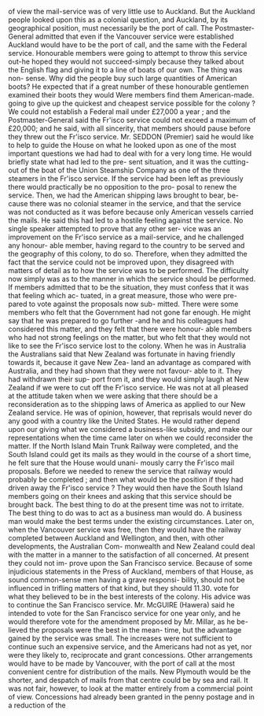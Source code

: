 of view the mail-service was of very little use to Auckland. But the Auckland people looked upon this as a colonial question, and Auckland, by its geographical position, must necessarily be the port of call. The Postmaster-General admitted that even if the Vancouver service were established Auckland would have to be the port of call, and the same with the Federal service. Honourable members were going to attempt to throw this service out-he hoped they would not succeed-simply because they talked about the English flag and giving it to a line of boats of our own. The thing was non- sense. Why did the people buy such large quantities of American boots? He expected that if a great number of these honourable gentlemen examined their boots they would Were members find them American-made. going to give up the quickest and cheapest service possible for the colony ? We could not establish a Federal mail under £27,000 a year ; and the Postmaster-General said the Fr'isco service could not exceed a maximum of £20,000; and he said, with all sincerity, that members should pause before they threw out the Fr'isco service. Mr. SEDDON (Premier) said he would like to help to guide the House on what he looked upon as one of the most important questions we had had to deal with for a very long time. He would briefly state what had led to the pre- sent situation, and it was the cutting-out of the boat of the Union Steamship Company as one of the three steamers in the Fr'isco service. If the service had been left as previously there would practically be no opposition to the pro- posal to renew the service. Then, we had the American shipping laws brought to bear, be- cause there was no colonial steamer in the service, and that the service was not conducted as it was before because only American vessels carried the mails. He said this had led to a hostile feeling against the service. No single speaker attempted to prove that any other ser- vice was an improvement on the Fr'isco service as a mail-service, and he challenged any honour- able member, having regard to the country to be served and the geography of this colony, to do so. Therefore, when they admitted the fact that the service could not be improved upon, they disagreed with matters of detail as to how the service was to be performed. The difficulty now simply was as to the manner in which the service should be performed. If members admitted that to be the situation, they must confess that it was that feeling which ac- tuated, in a great measure, those who were pre- pared to vote against the proposals now sub- mitted. There were some members who felt that the Government had not gone far enough. He might say that he was prepared to go further -and he and his colleagues had considered this matter, and they felt that there were honour- able members who had not strong feelings on the matter, but who felt that they would not like to see the Fr'isco service lost to the colony. When he was in Australia the Australians said that New Zealand was fortunate in having friendly towards it, because it gave New Zea- land an advantage as compared with Australia, and they had shown that they were not favour- able to it. They had withdrawn their sup- port from it, and they would simply laugh at New Zealand if we were to cut off the Fr'isco service. He was not at all pleased at the attitude taken when we were asking that there should be a reconsideration as to the shipping laws of America as applied to our New Zealand service. He was of opinion, however, that reprisals would never do any good with a country like the United States. He would rather depend upon our giving what we considered a business-like subsidy, and make our representations when the time came later on when we could reconsider the matter. If the North Island Main Trunk Railway were completed, and the South Island could get its mails as they would in the course of a short time, he felt sure that the House would unani- mously carry the Fr'isco mail proposals. Before we needed to renew the service that railway would probably be completed ; and then what would be the position if they had driven away the Fr'isco service ? They would then have the South Island members going on their knees and asking that this service should be brought back. The best thing to do at the present time was not to irritate. The best thing to do was to act as a business man would do. A business man would make the best terms under the existing circumstances. Later on, when the Vancouver service was free, then they would have the railway completed between Auckland and Wellington, and then, with other developments, the Australian Com- monwealth and New Zealand could deal with the matter in a manner to the satisfaction of all concerned. At present they could not im- prove upon the San Francisco service. Because of some injudicious statements in the Press of Auckland, members of that House, as sound common-sense men having a grave responsi- bility, should not be influenced in trifling matters of that kind, but they should 11.30. vote for what they believed to be in the best interests of the colony. His advice was to continue the San Francisco service. Mr. McGUIRE (Hawera) said he intended to vote for the San Francisco service for one year only, and he would therefore vote for the amendment proposed by Mr. Millar, as he be- lieved the proposals were the best in the mean- time, but the advantage gained by the service was small. The increases were not sufficient to continue such an expensive service, and the Americans had not as yet, nor were they likely to, reciprocate and grant concessions. Other arrangements would have to be made by Vancouver, with the port of call at the most convenient centre for distribution of the mails. New Plymouth would be the shorter, and despatch of mails from that centre could be by sea and rail. It was not fair, however, to look at the matter entirely from a commercial point of view. Concessions had already been granted in the penny postage and in a reduction of the 